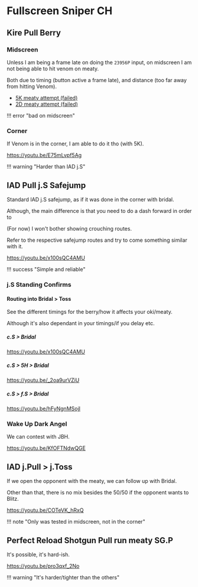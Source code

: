 # Fullscreen Sniper CH

## Kire Pull Berry 

### Midscreen

Unless I am being a frame late on doing the `23956P` input, on midscreen I am not being able to hit venom on meaty.

Both due to timing (button active a frame late), and distance (too far away from hitting Venom).

- [5K meaty attempt (failed)](https://youtu.be/zN3Pu-3Xa8E)
- [2D meaty attempt (failed)](https://youtu.be/mQX7isQdEMw)

!!! error "bad on midscreen"

### Corner

If Venom is in the corner, I am able to do it tho (with 5K).

https://youtu.be/E75mLvpf5Ag

!!! warning "Harder than IAD j.S"

## IAD Pull j.S Safejump

Standard IAD j.S safejump, as if it was done in the corner with bridal.

Although, the main difference is that you need to do a dash forward in order to 

(For now) I won't bother showing crouching routes.

Refer to the respective safejump routes and try to come something similar with it.

https://youtu.be/x100sQC4AMU

!!! success "Simple and reliable"

### j.S Standing Confirms

#### Routing into Bridal > Toss

See the different timings for the berry/how it affects your oki/meaty.

Although it's also dependant in your timings/if you delay etc.

##### c.S > Bridal

https://youtu.be/x100sQC4AMU

##### c.S > 5H > Bridal

https://youtu.be/_2oa9urVZiU

##### c.S > f.S > Bridal

https://youtu.be/hFyNgnMSojI

### Wake Up Dark Angel

We can contest with JBH.

https://youtu.be/KfOFTNdwQGE

## IAD j.Pull > j.Toss

If we open the opponent with the meaty, we can follow up with Bridal.

Other than that, there is no mix besides the 50/50 if the opponent wants to Blitz.

https://youtu.be/COTeVK_hRxQ

!!! note "Only was tested in midscreen, not in the corner"

## Perfect Reload Shotgun Pull run meaty SG.P

It's possible, it's hard-ish.

https://youtu.be/pro3qxf_2No

!!! warning "It's harder/tighter than the others"
